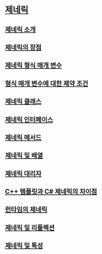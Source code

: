 # [제네릭](index.md)
## [제네릭 소개](introduction-to-generics.md)
## [제네릭의 장점](benefits-of-generics.md)
## [제네릭 형식 매개 변수](generic-type-parameters.md)
## [형식 매개 변수에 대한 제약 조건](constraints-on-type-parameters.md)
## [제네릭 클래스](generic-classes.md)
## [제네릭 인터페이스](generic-interfaces.md)
## [제네릭 메서드](generic-methods.md)
## [제네릭 및 배열](generics-and-arrays.md)
## [제네릭 대리자](generic-delegates.md)
## [C++ 템플릿과 C# 제네릭의 차이점](differences-between-cpp-templates-and-csharp-generics.md)
## [런타임의 제네릭](generics-in-the-run-time.md)
## [제네릭 및 리플렉션](generics-and-reflection.md)
## [제네릭 및 특성](generics-and-attributes.md)
